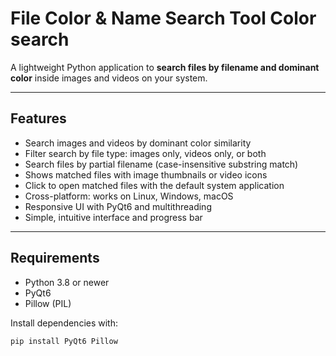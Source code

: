 # File Color & Name Search Tool Color search

A lightweight Python application to **search files by filename and dominant color** inside images and videos on your system.

---

## Features

- Search images and videos by dominant color similarity
- Filter search by file type: images only, videos only, or both
- Search files by partial filename (case-insensitive substring match)
- Shows matched files with image thumbnails or video icons
- Click to open matched files with the default system application
- Cross-platform: works on Linux, Windows, macOS
- Responsive UI with PyQt6 and multithreading
- Simple, intuitive interface and progress bar

---

## Requirements

- Python 3.8 or newer
- PyQt6
- Pillow (PIL)

Install dependencies with:

```bash
pip install PyQt6 Pillow
